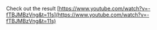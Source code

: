 Check out the result [https://www.youtube.com/watch?v=-fTBJMBzVng&t=11s](https://www.youtube.com/watch?v=-fTBJMBzVng&t=11s)
